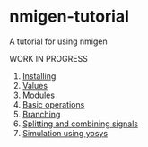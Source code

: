 # nmigen-tutorial
A tutorial for using nmigen

WORK IN PROGRESS

1. [Installing](1_install.md)
2. [Values](2_values.md)
3. [Modules](3_modules.md)
4. [Basic operations](4_basicops.md)
5. [Branching](5_branching.md)
6. [Splitting and combining signals](6_combining.md)
7. [Simulation using yosys](7_simulating.md)